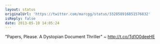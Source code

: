 ```yaml
---
layout: status
originalUrl: 'https://twitter.com/marcgg/status/332858916851576832'
isReply: false
date: 2013-05-10 14:05:24
---
```


"Papers, Please. A Dystopian Document Thriller" ~ http://t.co/Td1O0deeHE

